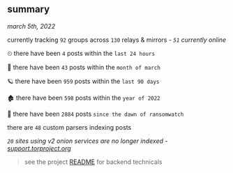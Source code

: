 
## summary
_march 5th, 2022_

currently tracking `92` groups across `130` relays & mirrors - _`51` currently online_

⏲ there have been `4` posts within the `last 24 hours`

🦈 there have been `43` posts within the `month of march`

🪐 there have been `959` posts within the `last 90 days`

🏚 there have been `598` posts within the `year of 2022`

🦕 there have been `2884` posts `since the dawn of ransomwatch`

there are `48` custom parsers indexing posts

_`20` sites using v2 onion services are no longer indexed - [support.torproject.org](https://support.torproject.org/onionservices/v2-deprecation/)_

> see the project [README](https://github.com/thetanz/ransomwatch#ransomwatch--) for backend technicals
